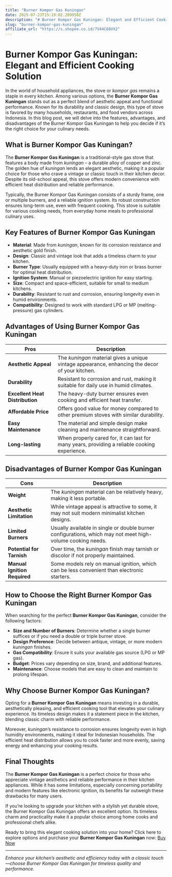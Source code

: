 ```yaml
---
title: "Burner Kompor Gas Kuningan"
date: 2025-07-23T15:19:02.209950Z
description: "# Burner Kompor Gas Kuningan: Elegant and Efficient Cooking Solution..."
slug: "burner-kompor-gas-kuningan"
affiliate_url: "https://s.shopee.co.id/7V44C68VX2"
---
```

# Burner Kompor Gas Kuningan: Elegant and Efficient Cooking Solution

In the world of household appliances, the stove or *kompor gas* remains a staple in every kitchen. Among various options, the **Burner Kompor Gas Kuningan** stands out as a perfect blend of aesthetic appeal and functional performance. Known for its durability and classic design, this type of stove is favored by many households, restaurants, and food vendors across Indonesia. In this blog post, we will delve into the features, advantages, and disadvantages of the Burner Kompor Gas Kuningan to help you decide if it’s the right choice for your culinary needs.

## What is Burner Kompor Gas Kuningan?

The **Burner Kompor Gas Kuningan** is a traditional-style gas stove that features a body made from *kuningan* – a durable alloy of copper and zinc. The golden hue of *kuningan* lends an elegant aesthetic, making it a popular choice for those who crave a vintage or classic touch in their kitchen decor. Despite its old-school appeal, this stove offers modern convenience with efficient heat distribution and reliable performance.

Typically, the Burner Kompor Gas Kuningan consists of a sturdy frame, one or multiple burners, and a reliable ignition system. Its robust construction ensures long-term use, even with frequent cooking. This stove is suitable for various cooking needs, from everyday home meals to professional culinary uses.

## Key Features of Burner Kompor Gas Kuningan

- **Material**: Made from *kuningan*, known for its corrosion resistance and aesthetic gold finish.
- **Design**: Classic and vintage look that adds a timeless charm to your kitchen.
- **Burner Type**: Usually equipped with a heavy-duty iron or brass burner for optimal heat distribution.
- **Ignition System**: Manual or piezoelectric ignition for easy starting.
- **Size**: Compact and space-efficient, suitable for small to medium kitchens.
- **Durability**: Resistant to rust and corrosion, ensuring longevity even in humid environments.
- **Compatibility**: Designed to work with standard LPG or MP (melting-pressure) gas cylinders.

## Advantages of Using Burner Kompor Gas Kuningan

| **Pros** | **Description** |
|---|---|
| **Aesthetic Appeal** | The *kuningan* material gives a unique vintage appearance, enhancing the decor of your kitchen. |
| **Durability** | Resistant to corrosion and rust, making it suitable for daily use in humid climates. |
| **Excellent Heat Distribution** | The heavy-duty burner ensures even cooking and efficient heat transfer. |
| **Affordable Price** | Offers good value for money compared to other premium stoves with similar durability. |
| **Easy Maintenance** | The material and simple design make cleaning and maintenance straightforward. |
| **Long-lasting** | When properly cared for, it can last for many years, providing a reliable cooking experience. |

## Disadvantages of Burner Kompor Gas Kuningan

| **Cons** | **Description** |
|---|---|
| **Weight** | The *kuningan* material can be relatively heavy, making it less portable. |
| **Aesthetic Limitation** | While vintage appeal is attractive to some, it may not suit modern minimalist kitchen designs. |
| **Limited Burners** | Usually available in single or double burner configurations, which may not meet high-volume cooking needs. |
| **Potential for Tarnish** | Over time, the *kuningan* finish may tarnish or discolor if not properly maintained. |
| **Manual Ignition Required** | Some models rely on manual ignition, which can be less convenient than electronic starters. |

## How to Choose the Right Burner Kompor Gas Kuningan

When searching for the perfect **Burner Kompor Gas Kuningan**, consider the following factors:

- **Size and Number of Burners**: Determine whether a single burner suffices or if you need a double or triple burner stove.
- **Design Preference**: Decide between antique, vintage, or more modern *kuningan* finishes.
- **Gas Compatibility**: Ensure it suits your available gas source (LPG or MP gas).
- **Budget**: Prices vary depending on size, brand, and additional features.
- **Maintenance**: Choose models that are easy to clean and maintain to prolong lifespan.

## Why Choose Burner Kompor Gas Kuningan?

Opting for a **Burner Kompor Gas Kuningan** means investing in a durable, aesthetically pleasing, and efficient cooking tool that elevates your culinary experience. Its timeless design makes it a statement piece in the kitchen, blending classic charm with reliable performance.

Moreover, *kuningan*’s resistance to corrosion ensures longevity even in high humidity environments, making it ideal for Indonesian households. The efficient heat distribution allows you to cook faster and more evenly, saving energy and enhancing your cooking results.

## Final Thoughts

The **Burner Kompor Gas Kuningan** is a perfect choice for those who appreciate vintage aesthetics and reliable performance in their kitchen appliances. While it has some limitations, especially concerning portability and modern features like electronic ignition, its benefits far outweigh these drawbacks for many users.

If you’re looking to upgrade your kitchen with a stylish yet durable stove, the Burner Kompor Gas Kuningan offers an excellent option. Its timeless charm and practicality make it a popular choice among home cooks and professional chefs alike.

Ready to bring this elegant cooking solution into your home? Click here to explore options and purchase your **Burner Kompor Gas Kuningan** now: [Buy Now](https://s.shopee.co.id/7V44C68VX2)

---

*Enhance your kitchen’s aesthetic and efficiency today with a classic touch—choose Burner Kompor Gas Kuningan for timeless quality and performance.*